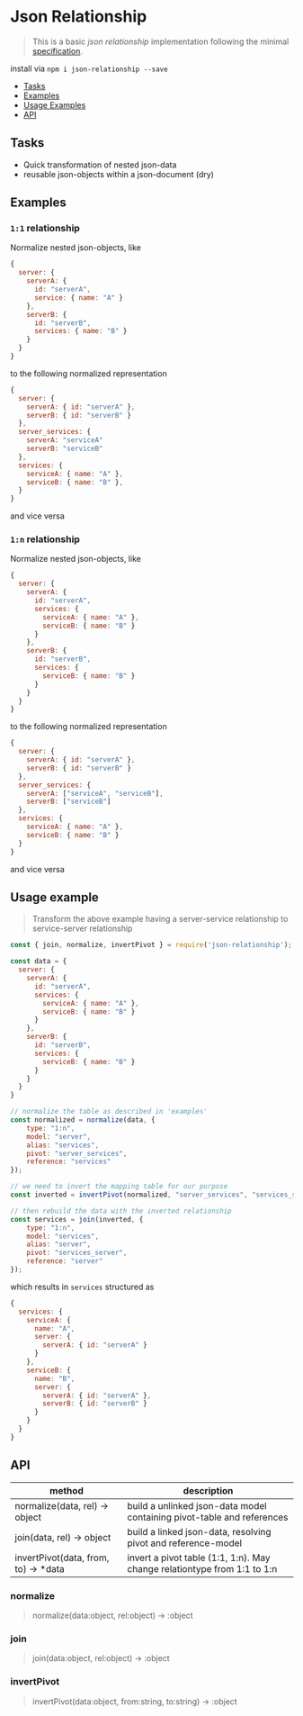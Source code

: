 # Json Relationship

> This is a basic *json relationship* implementation following the minimal [specification](./Specification.md).

install via `npm i json-relationship --save`

- [Tasks](#tasks)
- [Examples](#examples)
- [Usage Examples](#usage-examples)
- [API](#api)


## Tasks

- Quick transformation of nested json-data
- reusable json-objects within a json-document (dry)


## Examples

### `1:1` relationship

Normalize nested json-objects, like

```js
{
  server: {
    serverA: {
      id: "serverA",
      service: { name: "A" }
    },
    serverB: {
      id: "serverB",
      services: { name: "B" }
    }
  }
}
```

to the following normalized representation

```js
{
  server: {
    serverA: { id: "serverA" },
    serverB: { id: "serverB" }
  },
  server_services: {
    serverA: "serviceA"
    serverB: "serviceB"
  },
  services: {
    serviceA: { name: "A" },
    serviceB: { name: "B" },
  }
}
```

and vice versa


### `1:n` relationship

Normalize nested json-objects, like

```js
{
  server: {
    serverA: {
      id: "serverA",
      services: {
        serviceA: { name: "A" },
        serviceB: { name: "B" }
      }
    },
    serverB: {
      id: "serverB",
      services: {
        serviceB: { name: "B" }
      }
    }
  }
}
```

to the following normalized representation

```js
{
  server: {
    serverA: { id: "serverA" },
    serverB: { id: "serverB" }
  },
  server_services: {
    serverA: ["serviceA", "serviceB"],
    serverB: ["serviceB"]
  },
  services: {
    serviceA: { name: "A" },
    serviceB: { name: "B" }
  }
}
```

and vice versa


## Usage example

> Transform the above example having a server-service relationship to service-server relationship

```js
const { join, normalize, invertPivot } = require('json-relationship');

const data = {
  server: {
    serverA: {
      id: "serverA",
      services: {
        serviceA: { name: "A" },
        serviceB: { name: "B" }
      }
    },
    serverB: {
      id: "serverB",
      services: {
        serviceB: { name: "B" }
      }
    }
  }
}

// normalize the table as described in 'examples'
const normalized = normalize(data, {
    type: "1:n",
    model: "server",
    alias: "services",
    pivot: "server_services",
    reference: "services"
});

// we need to invert the mapping table for our purpose
const inverted = invertPivot(normalized, "server_services", "services_server");

// then rebuild the data with the inverted relationship
const services = join(inverted, {
    type: "1:n",
    model: "services",
    alias: "server",
    pivot: "services_server",
    reference: "server"
});
```

which results in `services` structured as

```js
{
  services: {
    serviceA: {
      name: "A",
      server: {
        serverA: { id: "serverA" }
      }
    },
    serviceB: {
      name: "B",
      server: {
        serverA: { id: "serverA" },
        serverB: { id: "serverB" }
      }
    }
  }
}
```


## API

| method                                | description
| ------------------------------------- | -------------------------------------------------------------
| normalize(data, rel) -> object        | build a unlinked json-data model containing pivot-table and references
| join(data, rel) -> object             | build a linked json-data, resolving pivot and reference-model
| invertPivot(data, from, to) -> *data  | invert a pivot table (1:1, 1:n). May change relationtype from 1:1 to 1:n


### normalize

> normalize(data:object, rel:object) -> :object


### join

> join(data:object, rel:object) -> :object


### invertPivot

> invertPivot(data:object, from:string, to:string) -> :object

